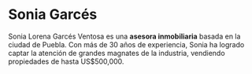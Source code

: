 # Sonia Garcés

Sonia Lorena Garcés Ventosa es una **asesora inmobiliaria** basada en la ciudad de Puebla. Con más de 30 años de experiencia, Sonia ha logrado captar la atención de grandes magnates de la industria, vendiendo propiedades de hasta US$500,000. 